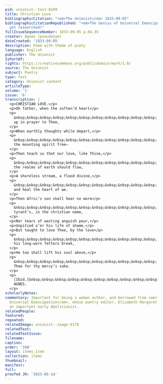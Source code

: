 ```yaml
---
pid: unionist--text-0109
title: Christian Love
bibliographicCitation: "<em>The Unionist</em> 1833-09-05"
bibliographicCitationRepublished: "<em>The Genius of Universal Emancipation</em> (Not
  yet researched)"
fullIssueSequenceNumber: 1833-09-05 p.04.35
creator: Agnes (pseudonym)
dateCreated: '1833-09-05'
description: Poem with theme of piety
language: English
publisher: The Unionist
IsPartOf: 
rights: https://creativecommons.org/publicdomain/mark/1.0/
source: The Unionist
subject: Poetry
type: Text
category: Unionist content
articleType: 
volume: '1'
issue: '6'
transcription: |
  <p>CHRISTIAN LOVE.</p>
  <p>Oh father, when the soften’d heart</p>
  <p>
    &nbsp;&nbsp;&nbsp;&nbsp;&nbsp;&nbsp;&nbsp;&nbsp;&nbsp;&nbsp;&nbsp; Is lifted
    up in prayer to Thee,
  </p>
  <p>When earthly thoughts while depart,</p>
  <p>
    &nbsp;&nbsp;&nbsp;&nbsp;&nbsp;&nbsp;&nbsp;&nbsp;&nbsp;&nbsp;&nbsp; And leave
    the mounting spirit free—
  </p>
  <p>Then teach us that our love, like Thine,</p>
  <p>
    &nbsp;&nbsp;&nbsp;&nbsp;&nbsp;&nbsp;&nbsp;&nbsp;&nbsp;&nbsp;&nbsp; O’er all
    the realms of earth should flow,
  </p>
  <p>A shoreless stream, a flood divine,</p>
  <p>
    &nbsp;&nbsp;&nbsp;&nbsp;&nbsp;&nbsp;&nbsp;&nbsp;&nbsp;&nbsp;&nbsp; To bathe
    and heal the heart of we.
  </p>
  <p>Then Afric’s son shall hear no more</p>
  <p>
    &nbsp;&nbsp;&nbsp;&nbsp;&nbsp;&nbsp;&nbsp;&nbsp;&nbsp;&nbsp;&nbsp; The
    tyrant’s, in the christian name,
  </p>
  <p>Nor tears of wasting anguish pour,</p>
  <p>Unpitied o’er his life of shame.</p>
  <p>But taught to love Thee, by the love</p>
  <p>
    &nbsp;&nbsp;&nbsp;&nbsp;&nbsp;&nbsp;&nbsp;&nbsp;&nbsp;&nbsp;&nbsp; That bids
    his long-worn fetters break,
  </p>
  <p>He too shall lift his soul above,</p>
  <p>
    &nbsp;&nbsp;&nbsp;&nbsp;&nbsp;&nbsp;&nbsp;&nbsp;&nbsp;&nbsp;&nbsp; And serve
    Thee for thy mercy’s sake.
  </p>
  <p>
    [Ibid.]&nbsp;&nbsp;&nbsp;&nbsp;&nbsp;&nbsp;&nbsp;&nbsp;&nbsp;&nbsp;&nbsp;&nbsp;&nbsp;&nbsp;&nbsp;&nbsp;&nbsp;&nbsp;&nbsp;&nbsp;&nbsp;&nbsp;&nbsp;&nbsp;&nbsp;&nbsp;&nbsp;&nbsp;&nbsp;&nbsp;&nbsp;&nbsp;&nbsp;&nbsp;&nbsp;&nbsp;&nbsp;&nbsp;&nbsp;&nbsp;&nbsp;&nbsp;&nbsp;&nbsp;&nbsp;&nbsp;&nbsp;&nbsp;&nbsp;&nbsp;&nbsp;&nbsp;&nbsp;&nbsp;&nbsp;&nbsp;&nbsp;&nbsp;&nbsp;&nbsp;&nbsp;
    AGNES.
  </p>
scholarlyNotes: 
commentary: Important for being a woman author, and borrowed from <em>The Genius of
  Universal Emancipation</em>, whose poetry editor, Elizabeth Margaret Chandler, was
  an important early Abolitionist.
relatedPeople: 
featured: 
repeated: 
relatedImage: unionist--image-0178
relatedText: 
relatedTextIssue: 
filename: 
caption: 
order: '108'
layout: items_item
collection: items
thumbnail: 
manifest: 
full: 
proofed JR: '2023-05-14'
---
```

